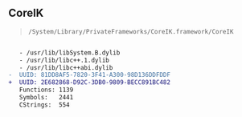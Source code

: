 ## CoreIK

> `/System/Library/PrivateFrameworks/CoreIK.framework/CoreIK`

```diff

   - /usr/lib/libSystem.B.dylib
   - /usr/lib/libc++.1.dylib
   - /usr/lib/libc++abi.dylib
-  UUID: 81DD8AF5-7820-3F41-A300-98D136DDFDDF
+  UUID: 2E682868-D92C-3DB0-9809-BECC891BC482
   Functions: 1139
   Symbols:   2441
   CStrings:  554

```
